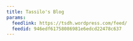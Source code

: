 ```yaml
---
title: Tassilo's Blog
params:
  feedlink: https://tsdh.wordpress.com/feed/
  feedid: 946edf61758086981e6edcd22478c637
---
```

